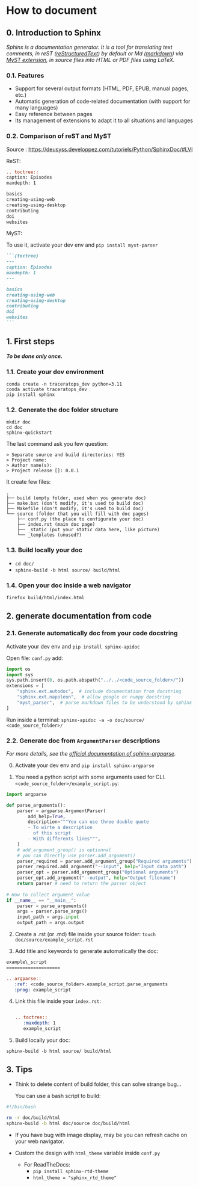 # How to document

## 0. Introduction to Sphinx

*Sphinx is a documentation generator. It is a tool for translating text comments, in reST ([reStructuredText](https://www.sphinx-doc.org/en/master/usage/restructuredtext/index.html)) by default or Md ([markdown](https://www.markdownguide.org/cheat-sheet/)) via [MyST extension](https://myst-parser.readthedocs.io/en/latest/), in source files into HTML or PDF files using LaTeX.*

### 0.1. Features

- Support for several output formats (HTML, PDF, EPUB, manual pages, etc.)
- Automatic generation of code-related documentation (with support for many languages)
- Easy reference between pages
- Its management of extensions to adapt it to all situations and languages

### 0.2. Comparison of reST and MyST 

Source : https://deusyss.developpez.com/tutoriels/Python/SphinxDoc/#LVI

ReST:

```reStructuredText
.. toctree::
caption: Episodes
maxdepth: 1

basics
creating-using-web
creating-using-desktop
contributing
doi
websites
```

MyST:

To use it, activate your dev env and `pip install myst-parser`

````markdown
```{toctree}
---
caption: Episodes
maxdepth: 1
---

basics
creating-using-web
creating-using-desktop
contributing
doi
websites
```
````

## 1. First steps

***To be done only once.***

### 1.1. Create your dev environment

```shell
conda create -n traceratops_dev python=3.11
conda activate traceratops_dev
pip install sphinx
```

### 1.2. Generate the doc folder structure

```shell
mkdir doc
cd doc
sphinx-quickstart
```

The last command ask you few question:

```
> Separate source and build directories: YES
> Project name:
> Author name(s):
> Project release []: 0.0.1
```

It create few files:

```shell
.
├── build (empty folder, used when you generate doc)
├── make.bat (don't modify, it's used to build doc)
├── Makefile (don't modify, it's used to build doc)
└── source (folder that you will fill with doc pages) 
    ├── conf.py (the place to configurate your doc)
    ├── index.rst (main doc page)
    ├── _static	(put your static data here, like picture)
    └── _templates (unused?)
```

### 1.3. Build locally your doc

- ```cd doc/```
- ```sphinx-build -b html source/ build/html```

### 1.4. Open your doc inside a web navigator

```firefox build/html/index.html```

## 2. generate documentation from code

### 2.1. Generate automatically doc from your code docstring

Activate your dev env and `pip install sphinx-apidoc`

Open file: `conf.py`
add:

```python
import os
import sys
sys.path.insert(0, os.path.abspath("../../<code_source_folder>/"))
extensions = [
    "sphinx.ext.autodoc",  # include documentation from docstring
    "sphinx.ext.napoleon",  # allow google or numpy docstring
    "myst_parser",  # parse markdown files to be understood by sphinx
]
```

Run inside a terminal:
```sphinx-apidoc -a -o doc/source/ <code_source_folder>/```

### 2.2. Generate doc from `ArgumentParser` descriptions

*For more details, see the [official documentation of sphinx-argparse](https://sphinx-argparse.readthedocs.io/en/latest/index.html).*

0. Activate your dev env and `pip install sphinx-argparse`

1. You need a python script with some arguments used for CLI.
`<code_source_folder>/example_script.py`:

```python
import argparse

def parse_arguments():
    parser = argparse.ArgumentParser(
        add_help=True,
        description="""You can use three double quote
        - To wirte a description 
          of this script
        - With differents lines""",
    )
    # add_argument_group() is optionnal
    # you can directly use parser.add_argument()
    parser_required = parser.add_argument_group("Required arguments")
    parser_required.add_argument("--input", help="Input data path")
    parser_opt = parser.add_argument_group("Optional arguments")
    parser_opt.add_argument("--output", help="Output filename")
    return parser # need to return the parser object
    
# How to collect argument value
if __name__ == "__main__":
    parser = parse_arguments()
    args = parser.parse_args()
    input_path = args.input
    output_path = args.output
```

2. Create a .rst (or .md) file inside your source folder:
```touch doc/source/example_script.rst```

3. Add title and keywords to generate automatically the doc:

```rst
example\_script
====================

.. argparse::
   :ref: <code_source_folder>.example_script.parse_arguments
   :prog: example_script
```

4. Link this file inside your `index.rst`:

   ```rst
   
   .. toctree::
      :maxdepth: 1
      example_script
   ```

5. Build locally your doc:

```sphinx-build -b html source/ build/html```

## 3. Tips

- Think to delete content of build folder, this can solve strange bug...

  You can use a bash script to build:

```bash
#!/bin/bash

rm -r doc/build/html
sphinx-build -b html doc/source doc/build/html
```

- If you have bug with image display, may be you can refresh cache on your web navigator.

- Custom the design with `html_theme` variable inside `conf.py`
  - For ReadTheDocs: 
    - `pip install sphinx-rtd-theme` 
    - `html_theme = "sphinx_rtd_theme"`

